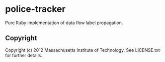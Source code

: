 # police-tracker

Pure Ruby implementation of data flow label propagation. 


## Copyright

Copyright (c) 2012 Massachusetts Institute of Technology. See LICENSE.txt for
further details.
